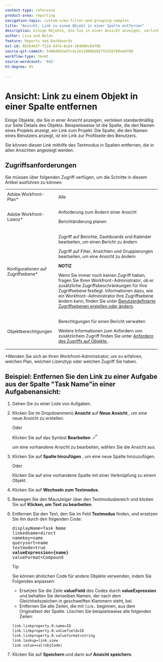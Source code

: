 ```yaml
---
content-type: reference
product-area: reporting
navigation-topic: custom-view-filter-and-grouping-samples
title: "Ansicht: Link zu einem Objekt in einer Spalte entfernen"
description: Einige Objekte, die Sie in einer Ansicht anzeigen, verlinken standardmäßig zur Seite Details des Objekts. Beispielsweise ist die Spalte, die den Namen eines Projekts anzeigt, ein Link zum Projekt. Die Spalte, die den Namen eines Benutzers anzeigt, ist ein Link zur Profilseite des Benutzers.
author: Lisa and Nolan
feature: Reports and Dashboards
exl-id: 08264437-f12d-43fa-8cb4-264806c6479b
source-git-commit: 5480d6b5e97c4c2e21080bb92ffe255f60ed6f60
workflow-type: tm+mt
source-wordcount: '442'
ht-degree: 0%

---
```


# Ansicht: Link zu einem Objekt in einer Spalte entfernen

Einige Objekte, die Sie in einer Ansicht anzeigen, verlinken standardmäßig zur Seite Details des Objekts. Beispielsweise ist die Spalte, die den Namen eines Projekts anzeigt, ein Link zum Projekt. Die Spalte, die den Namen eines Benutzers anzeigt, ist ein Link zur Profilseite des Benutzers.

Sie können diesen Link mithilfe des Textmodus in Spalten entfernen, die in allen Ansichten angezeigt werden.

## Zugriffsanforderungen

Sie müssen über folgenden Zugriff verfügen, um die Schritte in diesem Artikel ausführen zu können:

<table style="table-layout:auto"> 
 <col> 
 <col> 
 <tbody> 
  <tr> 
   <td role="rowheader">Adobe Workfront-Plan*</td> 
   <td> <p>Alle</p> </td> 
  </tr> 
  <tr> 
   <td role="rowheader">Adobe Workfront-Lizenz*</td> 
   <td> <p>Anforderung zum Ändern einer Ansicht </p>
   <p>Berichtänderung planen</p> </td> 
  </tr> 
  <tr> 
   <td role="rowheader">Konfigurationen auf Zugriffsebene*</td> 
   <td> <p>Zugriff auf Berichte, Dashboards und Kalender bearbeiten, um einen Bericht zu ändern</p> <p>Zugriff auf Filter, Ansichten und Gruppierungen bearbeiten, um eine Ansicht zu ändern</p> <p><b>NOTIZ</b>

Wenn Sie immer noch keinen Zugriff haben, fragen Sie Ihren Workfront-Administrator, ob er zusätzliche Zugriffsbeschränkungen für Ihre Zugriffsebene festlegt. Informationen dazu, wie ein Workfront-Administrator Ihre Zugriffsebene ändern kann, finden Sie unter <a href="../../../administration-and-setup/add-users/configure-and-grant-access/create-modify-access-levels.md" class="MCXref xref">Benutzerdefinierte Zugriffsebenen erstellen oder ändern</a>.</p> </td>
</tr>   
  <tr> 
   <td role="rowheader">Objektberechtigungen</td> 
   <td> <p>Berechtigungen für einen Bericht verwalten</p> <p>Weitere Informationen zum Anfordern von zusätzlichem Zugriff finden Sie unter <a href="../../../workfront-basics/grant-and-request-access-to-objects/request-access.md" class="MCXref xref">Anfordern des Zugriffs auf Objekte </a>.</p> </td> 
  </tr> 
 </tbody> 
</table>

&#42;Wenden Sie sich an Ihren Workfront-Administrator, um zu erfahren, welchen Plan, welchen Lizenztyp oder welchen Zugriff Sie haben.

## Beispiel: Entfernen Sie den Link zu einer Aufgabe aus der Spalte &quot;Task Name&quot;in einer Aufgabenansicht:

1. Gehen Sie zu einer Liste von Aufgaben.
1. Klicken Sie im Dropdownmenü **Ansicht** auf **Neue Ansicht** , um eine neue Ansicht zu erstellen.

   Oder

   Klicken Sie auf das Symbol **Bearbeiten** ![](assets/edit-icon.png)

   um eine vorhandene Ansicht zu bearbeiten, wählen Sie die Ansicht aus.

1. Klicken Sie auf **Spalte hinzufügen** , um eine neue Spalte hinzuzufügen.

   Oder

   Klicken Sie auf eine vorhandene Spalte mit einer Verknüpfung zu einem Objekt.

1. Klicken Sie auf **Wechseln zum Textmodus**.
1. Bewegen Sie den Mauszeiger über den Textmodusbereich und klicken Sie auf **Klicken, um Text zu bearbeiten**.
1. Entfernen Sie den Text, den Sie im Feld **Textmodus** finden, und ersetzen Sie ihn durch den folgenden Code:
   <pre>displayName=Task Name<br>linkedname=direct<br>namekey=name<br>querysort=name<br>textmode=true<br><strong>valueExpression={name}</strong><br>valueFormat=Compound</pre>

   >[!TIP]
   >
   >Sie können ähnlichen Code für andere Objekte verwenden, indem Sie Folgendes anpassen:
   >
   >* Ersetzen Sie die Zeile **valueField** des Codes durch **valueExpression** und behalten Sie denselben Namen, der nach dem Gleichheitszeichen in geschweiften Klammern steht, bei.
   >* Entfernen Sie alle Zeilen, die mit `link.` beginnen, aus dem Originaltext der Spalte. Löschen Sie beispielsweise alle folgenden Zeilen:
   >
   >  ```
   >  link.linkproperty.0.name=ID
   >  link.linkproperty.0.valuefield=ID
   >  link.linkproperty.0.valueformat=string
   >  link.lookup=link.view
   >  link.value=val(objCode)
   >  ```
   >

1. Klicken Sie auf **Speichern** und dann auf **Ansicht speichern**.
